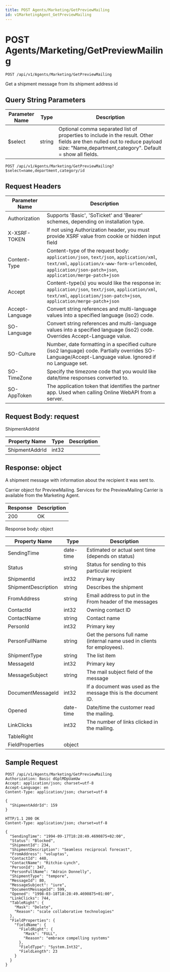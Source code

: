```yaml
---
title: POST Agents/Marketing/GetPreviewMailing
id: v1MarketingAgent_GetPreviewMailing
---
```


# POST Agents/Marketing/GetPreviewMailing

```http
POST /api/v1/Agents/Marketing/GetPreviewMailing
```

Get a shipment message from its shipment address id







## Query String Parameters

| Parameter Name | Type |  Description |
|----------------|------|--------------|
| $select | string |  Optional comma separated list of properties to include in the result. Other fields are then nulled out to reduce payload size: "Name,department,category". Default = show all fields. |

```http
POST /api/v1/Agents/Marketing/GetPreviewMailing?$select=name,department,category/id
```


## Request Headers

| Parameter Name | Description |
|----------------|-------------|
| Authorization  | Supports 'Basic', 'SoTicket' and 'Bearer' schemes, depending on installation type. |
| X-XSRF-TOKEN   | If not using Authorization header, you must provide XSRF value from cookie or hidden input field |
| Content-Type | Content-type of the request body: `application/json`, `text/json`, `application/xml`, `text/xml`, `application/x-www-form-urlencoded`, `application/json-patch+json`, `application/merge-patch+json` |
| Accept         | Content-type(s) you would like the response in: `application/json`, `text/json`, `application/xml`, `text/xml`, `application/json-patch+json`, `application/merge-patch+json` |
| Accept-Language | Convert string references and multi-language values into a specified language (iso2) code. |
| SO-Language | Convert string references and multi-language values into a specified language (iso2) code. Overrides Accept-Language value. |
| SO-Culture | Number, date formatting in a specified culture (iso2 language) code. Partially overrides SO-Language/Accept-Language value. Ignored if no Language set. |
| SO-TimeZone | Specify the timezone code that you would like date/time responses converted to. |
| SO-AppToken | The application token that identifies the partner app. Used when calling Online WebAPI from a server. |

## Request Body: request  

ShipmentAddrId 

| Property Name | Type |  Description |
|----------------|------|--------------|
| ShipmentAddrId | int32 |  |


## Response: object

A shipment message with information about the recipient it was sent to.



Carrier object for PreviewMailing.
Services for the PreviewMailing Carrier is available from the <see cref="T:SuperOffice.CRM.Services.IMarketingAgent">Marketing Agent</see>.

| Response | Description |
|----------------|-------------|
| 200 | OK |

Response body: object

| Property Name | Type |  Description |
|----------------|------|--------------|
| SendingTime | date-time | Estimated or actual sent time (depends on status) |
| Status | string | Status for sending to this particular recipient |
| ShipmentId | int32 | Primary key |
| ShipmentDescription | string | Describes the shipment |
| FromAddress | string | Email address to put in the From header of the messages |
| ContactId | int32 | Owning contact ID |
| ContactName | string | Contact name |
| PersonId | int32 | Primary key |
| PersonFullName | string | Get the persons full name (internal name used in clients for employees). |
| ShipmentType | string | The list item |
| MessageId | int32 | Primary key |
| MessageSubject | string | The mail subject field of the message |
| DocumentMessageId | int32 | If a document was used as the message this is the document ID. |
| Opened | date-time | Date/time the customer read the mailing. |
| LinkClicks | int32 | The number of links clicked in the mailing. |
| TableRight |  |  |
| FieldProperties | object |  |

## Sample Request

```http!
POST /api/v1/Agents/Marketing/GetPreviewMailing
Authorization: Basic dGplMDpUamUw
Accept: application/json; charset=utf-8
Accept-Language: en
Content-Type: application/json; charset=utf-8

{
  "ShipmentAddrId": 159
}
```

```http_
HTTP/1.1 200 OK
Content-Type: application/json; charset=utf-8

{
  "SendingTime": "1994-09-17T18:28:49.4690875+02:00",
  "Status": "Blocked",
  "ShipmentId": 234,
  "ShipmentDescription": "Seamless reciprocal forecast",
  "FromAddress": "voluptas",
  "ContactId": 440,
  "ContactName": "Ritchie-Lynch",
  "PersonId": 347,
  "PersonFullName": "Adrain Donnelly",
  "ShipmentType": "tempore",
  "MessageId": 80,
  "MessageSubject": "iure",
  "DocumentMessageId": 599,
  "Opened": "1998-03-18T18:28:49.4690875+01:00",
  "LinkClicks": 744,
  "TableRight": {
    "Mask": "Delete",
    "Reason": "scale collaborative technologies"
  },
  "FieldProperties": {
    "fieldName": {
      "FieldRight": {
        "Mask": "FULL",
        "Reason": "embrace compelling systems"
      },
      "FieldType": "System.Int32",
      "FieldLength": 23
    }
  }
}
```